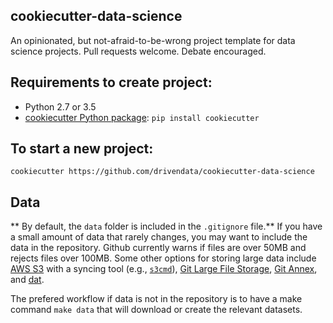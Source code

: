 cookiecutter-data-science
-------------------------

An opinionated, but not-afraid-to-be-wrong project template for data science projects. Pull requests welcome. Debate encouraged.


Requirements to create project:
-----------
 - Python 2.7 or 3.5
 - [cookiecutter Python package](http://cookiecutter.readthedocs.org/en/latest/installation.html): `pip install cookiecutter`


To start a new project:
------------

    cookiecutter https://github.com/drivendata/cookiecutter-data-science


Data
----------
** By default, the `data` folder is included in the `.gitignore` file.** If you have a small amount of data that rarely changes, you may want to include the data in the repository. Github currently warns if files are over 50MB and rejects files over 100MB. Some other options for storing large data include [AWS S3](https://aws.amazon.com/s3/) with a syncing tool (e.g., [`s3cmd`](http://s3tools.org/s3cmd)), [Git Large File Storage](https://git-lfs.github.com/), [Git Annex](https://git-annex.branchable.com/), and [dat](http://dat-data.com/).

The prefered workflow if data is not in the repository is to have a make command `make data` that will download or create the relevant datasets.
